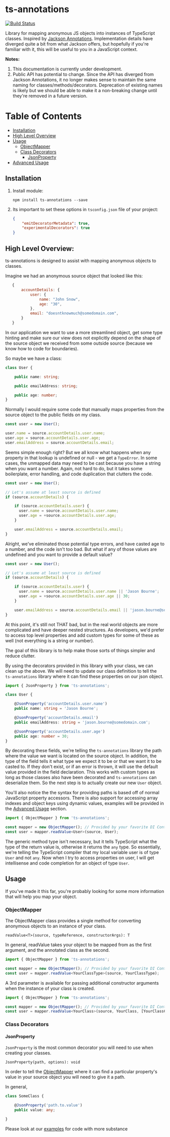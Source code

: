 # ts-annotations
[![Build Status](https://travis-ci.org/gejustin/ts-annotations.svg?branch=master)](https://travis-ci.org/gejustin/ts-annotations)

Library for mapping anonymous JS objects into instances of TypeScript classes. Inspired by [Jackson Annotations](https://github.com/FasterXML/jackson-annotations). Implementation details have diverged quite a bit from what Jackson offers, but hopefully if you're familiar with it, this will be useful to you in a JavaScript context.

**Notes:**
  1. This documentation is currently under development.
  2. Public API has potential to change. Since the API has diverged from Jackson Annotations, it no longer makes sense to maintain the same naming for classes/methods/decorators. Deprecation of existing names is likely but we should be able to make it a non-breaking change until they're removed in a future version.

# Table of Contents

  * [Installation](#installation)
  * [High Level Overview](#high-level-overview)
  * [Usage](#usage)
    + [ObjectMapper](#objectmapper)
    + [Class Decorators](#class-decorators)
        - [JsonProperty](#jsonproperty)
  * [Advanced Usage](#advanced-usage)

  ## Installation

1. Install module:

    `npm install ts-annotations --save`

2. Its important to set these options in `tsconfig.json` file of your project:

    ```json
    {
        "emitDecoratorMetadata": true,
        "experimentalDecorators": true
    }
    ```

  ## High Level Overview:
  ts-annotations is designed to assist with mapping anonymous objects to classes.

  Imagine we had an anonymous source object that looked like this:

  ```JavaScript
     {
         accountDetails: {
             user: {
                 name: "John Snow",
                 age: "30",
             },
             email: "doesntknowmuch@somedomain.com",
         }
     }
  ```

  In our application we want to use a more streamlined object, get some type hinting and make sure our view does not explicitly depend on the shape of the source object we received from some outside source (because we know how to code for boundaries).

  So maybe we have a class:

  ```TypeScript
  class User {

      public name: string;

      public emailAddress: string;

      public age: number;
  }
  ```

  Normally I would require some code that manually maps properties from the source object to the public fields on my class.

  ```TypeScript
  const user = new User();

  user.name = source.accountDetails.user.name;
  user.age = source.accountDetails.user.age;
  user.emailAddress = source.accountDetails.email;
  ```

  Seems simple enough right? But we all know what happens when any property in that lookup is undefined or null - we get a `TypeError`. In some cases, the unmapped data may need to be cast because you have a string when you want a number. Again, not hard to do, but it takes some boilerplate, error handling, and code duplication that clutters the code.

  ```TypeScript
  const user = new User();

  // Let's assume at least source is defined
  if (source.accountDetails) {

      if (source.accountDetails.user) {
        user.name = source.accountDetails.user.name;
        user.age = +source.accountDetails.user.age;
      }

      user.emailAddress = source.accountDetails.email;
  }
  ```

  Alright, we've eliminated those potential type errors, and have casted age to a number, and the code isn't too bad. But what if any of those values are undefined and you want to provide a default value?

  ```TypeScript
  const user = new User();

  // Let's assume at least source is defined
  if (source.accountDetails) {

      if (source.accountDetails.user) {
        user.name = source.accountDetails.user.name || 'Jason Bourne';
        user.age = +source.accountDetails.user.age || 30;
      }

      user.emailAddress = source.accountDetails.email || 'jason.bourne@somedomain.com';
  }
  ```

  At this point, it's still not THAT bad, but in the real world objects are more complicated and have deeper nested structures. As developers, we'd prefer to access top level properties and add custom types for some of these as well (not everything is a string or number).

  The goal of this library is to help make those sorts of things simpler and reduce clutter.

  By using the decorators provided in this library with your class, we can clean up the above. We will need to update our class definition to tell the `ts-annotations` library where it can find these properties on our json object.

  ```TypeScript
  import { JsonProperty } from 'ts-annotations';

  class User {

      @JsonProperty('accountDetails.user.name')
      public name: string = 'Jason Bourne';

      @JsonProperty('accountDetails.email')
      public emailAddress: string = 'jason.bourne@somedomain.com';

      @JsonProperty('accountDetails.user.age')
      public age: number = 30;
  }
  ```

  By decorating these fields, we're telling the `ts-annotations` library the path where the value we want is located on the source object. In addition, the type of the field tells it what type we expect it to be or that we want it to be casted to. If they don't exist, or if an error is thrown, it will use the default value provided in the field declaration. This works with custom types as long as those classes also have been decorated and `ts-annotations` can deserialize them. So the next step is to actually create our new `User` object.

  You'll also notice the the syntax for providing paths is based off of normal JavaScript property accessors. There is also support for accessing array indexes and object keys using dynamic values, examples will be provided in the [Advanced Usage](#advanced-usage) section.

  ```TypeScript
  import { ObjectMapper } from 'ts-annotations';

  const mapper = new ObjectMapper(); // Provided by your favorite DI Container of course.
  const user = mapper.readValue<User>(source, User);
  ```

  The generic method type isn't necessary, but it tells TypeScript what the type of the return value is, otherwise it returns the `any` type. So essentially, we're telling the TypeScript compiler that my local variable user is of type `User` and not `any`. Now when I try to access properties on user, I will get intellisense and code completion for an object of type `User`.

  ## Usage

  If you've made it this far, you're probably looking for some more information that will help you map your object.

  ### ObjectMapper

  The ObjectMapper class provides a single method for converting anonymous objects to an instance of your class.

  `readValue<T>(source, typeReference, constructorArgs): T`

  In general, readValue takes your object to be mapped from as the first argument, and the annotated class as the second.

  ```TypeScript
  import { ObjectMapper } from 'ts-annotations';

  const mapper = new ObjectMapper(); // Provided by your favorite DI Container of course.
  const user = mapper.readValue<YourClassType>(source, YourClassType);
  ```

   A 3rd parameter is available for passing additional constructor arguments when the instance of your class is created.

  ```TypeScript
  import { ObjectMapper } from 'ts-annotations';

  const mapper = new ObjectMapper(); // Provided by your favorite DI Container of course.
  const user = mapper.readValue<YourClass>(source, YourClass, [YourClassContructorArg1, YourClassContructorArg2]);
  ```

  ### Class Decorators

  #### JsonProperty

  `JsonProperty` is the most common decorator you will need to use when creating your classes.

  `JsonProperty(path, options): void`

  In order to tell the [ObjectMapper](#objectmapper) where it can find a particular property's value in your source object you will need to give it a path.

  In general,

  ```TypeScript
  class SomeClass {

      @JsonProperty('path.to.value')
      public value: any;

  }
  ```
  Please look at our [examples][1] for code with more substance

  [1]: https://github.com/gejustin/ts-annotations/tree/master/examples